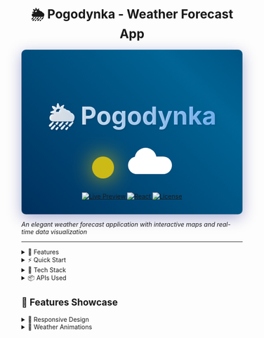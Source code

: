<div align="center">

# 🌦️ Pogodynka - Weather Forecast App

  <div class="weather-header" style="
    background: linear-gradient(45deg, #00214d, #006494, #00214d);
    background-size: 200% 200%;
    animation: gradient 15s ease infinite;
    padding: 2rem;
    border-radius: 10px;
    box-shadow: 0 8px 32px 0 rgba(31, 38, 135, 0.37);
    backdrop-filter: blur(4px);
    border: 1px solid rgba(255, 255, 255, 0.18);
  ">
    <h1 style="
      font-size: 3.5rem;
      background: linear-gradient(to right, #fff, #74b9ff);
      -webkit-background-clip: text;
      background-clip: text;
      color: transparent;
      animation: float 3s ease-in-out infinite;
      text-shadow: 2px 2px 4px rgba(0,0,0,0.1);
    ">
      🌦️ Pogodynka
    </h1>
    <div class="weather-icons" style="
      display: flex;
      justify-content: center;
      gap: 2rem;
      margin: 2rem 0;
    ">
      <div class="sun" style="
        width: 50px;
        height: 50px;
        background: #ffd700;
        border-radius: 50%;
        box-shadow: 0 0 50px #ffd700;
        animation: pulse 2s ease-in-out infinite;
      "></div>
      <div class="cloud" style="
        width: 100px;
        height: 40px;
        background: #fff;
        border-radius: 20px;
        position: relative;
        animation: float 3s ease-in-out infinite;
      ">
        <div style="
          content: '';
          position: absolute;
          width: 50px;
          height: 50px;
          background: #fff;
          border-radius: 50%;
          top: -20px;
          left: 15px;
        "></div>
      </div>
    </div>
    <div style="margin-top: 1rem; text-align: center;">
    <a href="http://pogodynka.almeron.online">
        <img src="https://img.shields.io/badge/Live%20Preview-success?style=for-the-badge" alt="Live Preview" />
    </a>
    <a href="https://reactjs.org/">
        <img src="https://img.shields.io/badge/React-18.2.0-blue?style=for-the-badge&logo=react" alt="React" />
    </a>
    <a href="LICENSE">
        <img src="https://img.shields.io/badge/License-MIT-yellow?style=for-the-badge" alt="License" />
    </a>
    </div>
    <style>
      @keyframes gradient {
        0% { background-position: 0% 50%; }
        50% { background-position: 100% 50%; }
        100% { background-position: 0% 50%; }
      }
      @keyframes float {
        0% { transform: translateY(0px); }
        50% { transform: translateY(-20px); }
        100% { transform: translateY(0px); }
      }
      @keyframes pulse {
        0% { transform: scale(1); opacity: 0.8; }
        50% { transform: scale(1.2); opacity: 1; }
        100% { transform: scale(1); opacity: 0.8; }
      }
    </style>
  </div>
  <style>
    @keyframes gradient {
      0% { background-position: 0% 50%; }
      50% { background-position: 100% 50%; }
      100% { background-position: 0% 50%; }
    }

    @keyframes float {
      0% { transform: translateY(0px); }
      50% { transform: translateY(-20px); }
      100% { transform: translateY(0px); }
    }

    @keyframes pulse {
      0% { transform: scale(1); opacity: 0.8; }
      50% { transform: scale(1.2); opacity: 1; }
      100% { transform: scale(1); opacity: 0.8; }
    }
  </style>
</div>

_An elegant weather forecast application with interactive maps and real-time data visualization_

<hr />

</div>

<details>
<summary>🎯 Features</summary>

### Core Features

- 🌡️ **Real-time Weather Data**
  - Current temperature
  - Humidity levels
  - Wind speed & direction with dynamic compass
  - Air quality index (European AQI)
- 📊 **Advanced Data Visualization**

  - Interactive charts powered by Recharts
  - Precipitation forecasts
  - Temperature trends
  - Customizable timeframes

- 🗺️ **Interactive Map Integration**

  - Click-to-forecast anywhere
  - Custom location markers
  - Smooth zoom controls
  - Built-in location search

- 🎨 **Dynamic UI Elements**
  - Weather-based animated backgrounds
  - Smooth transitions
  - Responsive design
  - Dark/Light mode switch

</details>

<details>
<summary>⚡ Quick Start</summary>

```bash
# Clone repository
git clone https://github.com/yourusername/pogodynka.git

# Install dependencies
npm install

# Start development server
npm start
```

</details>

<details>
<summary>🔧 Tech Stack</summary>

| Category | Technologies         |
| -------- | -------------------- |
| Frontend | React, Framer Motion |
| Mapping  | Leaflet              |
| Charts   | Recharts             |
| Styling  | Styled Components    |
| API      | Open Meteo           |

</details>

<details>
<summary>📦 APIs Used</summary>

```javascript
const APIs = {
  weather: "Open Meteo Weather API",
  airQuality: "Open Meteo Air Quality API",
  geolocation: "IP Geolocation API",
  geocoding: "Open Meteo Geocoding API",
};
```

</details>

## 🌟 Features Showcase

<details>
<summary>📱 Responsive Design</summary>
<img src="responsive.gif" alt="Responsive Demo">
</details>

<details>
<summary>🌈 Weather Animations</summary>
<img src="animations.gif" alt="Weather Animations">
</details>
